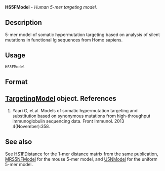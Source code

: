 





**HS5FModel** - *Human 5-mer targeting model.*

Description
--------------------

5-mer model of somatic hypermutation targeting based on analysis of silent mutations
in functional Ig sequences from Homo sapiens.


Usage
--------------------
```
HS5FModel
```


Format
-------------------
[TargetingModel](TargetingModel-class.md) object.
References
-------------------


1. Yaari G, et al. Models of somatic hypermutation targeting and substitution based 
on synonymous mutations from high-throughput immunoglobulin sequencing data. 
Front Immunol. 2013 4(November):358.
 




See also
-------------------

See [HS1FDistance](HS1FDistance.md) for the 1-mer distance matrix from the same 
publication, [MRS5NFModel](MRS5NFModel.md) for the mouse 5-mer model, and 
[U5NModel](U5NModel.md) for the uniform 5-mer model.



